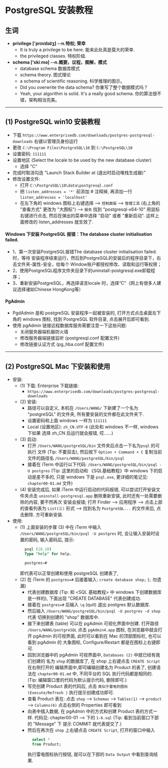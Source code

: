 # PostgreSQL 安装教程

## 生词
- **privilege ['prɪvɪlɪdʒ] --n.特权; 荣幸**
    + It is truly a privilege to be here. 能来此处真是莫大的荣幸.
    + the privileged classes. 特权阶级.
- **schema ['skiːmə]  --n.概要，议程，图解，模式**
    + database schema 数据库模式
    + schema theory. 图式理论
    + a schema of scientific reasoning. 科学推理的图示。
    + Did you overwrite the data schema? 你重写了整个数据模式吗？
    + Yeah, your algorithm is solid. It's a really good schema.
      你的算法很不错，架构相当完美。
---

## (1) PostgreSQL win10 安装教程
- 下载 `https://www.enterprisedb.com/downloads/postgres-postgresql-downloads` 
  右键以管理员身份运行
- 更改 `C:\Program Files\PostgreSQL\10` 到 `C:\PostgreSQL\10`
- 设置密码: `111111`
- 设置地区 (Select the locale to be used by the new database cluster)
    + 选择 "C"
- 完成时取消勾选 "Launch Stack Builder at (退出时启动堆栈生成器)"
- 修改设置文件:
    + 打开 `C:\PostgreSQL\10\data\postgresql.conf`
    + 把 `listen_addresses = '*'` 前添加 # 注释掉, 再添加一行 
      `listen_addresses = 'localhost'`
    + 在左下角的 windows 图标上右键选择 --> `控制面板` --> `管理工具`
      (右上角的 "查看方式" 更改为 "大图标") --> `服务` 找到 "postgresql-x64-10" 用鼠标
      右键进行点击, 然后在弹出的菜单中选择 "启动" 或者 "重新启动". 这样上面修改的 
      listen_addresses 就生效了.
#### Windows 下安装 PostgreSQL 报错：The database cluster initialisation failed.
- 1、第一次安装PostgreSQL报错The database cluster initialisation failed.时，等待
  安装程序结束运行，然后到PostgreSQL的安装后的程序目录下，右击文件夹-属性-安全，给每个
  Window账户都授权修改、读取和运行等权限；
- 2、使用PostgreSQL程序文件夹目录下的uninstall-postgresql.exe卸载程序；
- 3、重新安装PostgreSQL，再选择语言locale 时，选择“C”（网上有很多人建议选择诸如Chinese 
  HongKong等）

####  PgAdmin 
- PgdAdmin 是和 postgreSQL 安装程序一起被安装的, 打开方式点击桌面左下角的 windows
    图标, 找到 PostgreSQL 软件目录, 点击展开后即可看到.
- 使用 pgAdmin 链接远程数据库服务需要注意一下这些问题:
	+ 关闭服务器端机器防火墙
	+ 修改服务器端链接监听 (postgresql.conf 配置文件)
	+  修改链接认证方式 (pg_hba.conf 配置文件)

---
## (2) PostgreSQL Mac 下安装和使用
- 安装: 
    + (1) 下载: Enterprise 下载链接: 
        - `https://www.enterprisedb.com/downloads/postgres-postgresql-downloads`
    + (2) 安装: 
        - 路径可以自定义, 本机在 `/Users/WANG/` 下新建了一个名为 "postgreSQL" 
          的文件夹, 所有要安装的文件都在此文件夹下. 
        - 设置密码和上面 windows 一样为 `111111` 
        - Local (设置地区): `zh_CN.UTF-8` (此处和 windows 不一样, windows 下如果
          选择 zh_CN 后运行就会报错, 哎......)
    + (3) 启动: 
        - 打开 `/Users/WANG/postgreSQL/bin` 文件夹后点击一下名为`psql` 的可执行
          文件 (Tip: 不要双击), 然后按下 `Option + Command + C` 复制当前文件的路径名
         `/Users/WANG/postgreSQL/bin/psql` 
        - 接着在 iTerm 中运行以下代码: 
          `/Users/WANG/postgreSQL/bin/psql -U postgres` (Tip: 这里的启动和
         《SQL基础教程》中 windows 下的启动是差不多的, 只是 windows 下是 `psql.exe`, 
          更详细的笔记见: `chapter00-01.md` 文件)
    - (4) 安装完成后, 如果 iTerm 中运行启动的代码报错, 可以尝试打开安装文件夹点击 
      `uninstall-postgresql.app` 删除重新安装, 此时还有一处需要删除的内容, 要不然再次
      安装会报错; 打开 Finder --> 应用程序 --> 点击上部的查看列表为 `List(三)` 形式 --> 
      找到名为 `PostgreSQL...` 的文件夹后, 点击删除. 方可重新安装.      
- 使用: 
    + (1) 上面安装的步骤 (3) 中在 iTerm 中输入 
      `/Users/WANG/postgreSQL/bin/psql -U postgres` 时, 会让输入安装时设置的密码, 
      输入密码后, 提示: 
      ```sql
        psql (10.10)
        Type "help" for help.

        postgres=#
      ```
      即代表可以正常创建和使用 postgreSQL 创建表了,
    + (2) 在 iTerm 的 `postgres=#` 后接着输入: `create database shop;` (`;` 勿遗漏)
        - 代表创建数据库 (Tip: 和 <SQL 基础教程> 中 windows 下创建数据库是一样的), 
          下面出现 "CREATE DATABASE" 代表创建成功.
        - 接着在 `postgres=#` 后输入 `\q` (quit) 退出 postgres 默认数据库.
        - 然后输入 `/Users/WANG/postgreSQL/bin/psql -U postgres -d shop` 代表
          切换到创建的 "shop" 数据库中. 
        - 接下来创建表 (table) 可以在 pgAdmin 可视化界面中创建. 打开路径 
          `/Users/WANG/postgreSQL` 点击 `pgAdmin4.app` 图标, 在浏览器中就会打开 
          pgAdmin 的可视界面, 此时可以看到在 Mac 的顶部图标栏, 也可以看到 pgAdmin 的
          大象图标, Configure/Restart 都是在图标上右键即可.
        - 回到浏览器中的 pgAdmin 可视界面中, `Databases (2)` 中就已经有我们创建的
          名为 `shop` 的数据库了, 在 shop 上右键点击 `CREATE Script` 在右侧打开的
          编辑界面中,即可编辑创建名为 Product 的表了, 创建语法在 `chapter00-01.md`
          中, 不同平台的 SQL 执行代码都是相同的. (Tip: 编辑窗口里的代码为默认提示代码,
          删除即可.)
        - 写完创建 Product 表的代码后, 点击 `类似于雷电的图标 (Execute/Refresh )`
          执行提示创建成功即可. 
        - 查看 Product 表在: 点击 `shop` --> `Schemas` --> `Tables(1)` --> 
          `product` --> `Columns(6)` 点击右侧的 Properties 即可看到 
        - 向表中插入数据, 在 pgAdmin 中的方式和创建 Product 表的方式一样. 代码见: 
          chapter00-01 --> 下的 `1-6.sql` (Tip: 看到当前窗口下部的 "Message" 下
          提示 COMMIT 就代表提交了.)
        - 然后在再次在 `shop` 上右键点击 `CREATE Script`, 打开的窗口中输入 
          ```sql
            select *
            from Product;
          ```
          执行雷电图标执行按钮, 就可以在下部的 `Data Output` 中看到查询结果.

